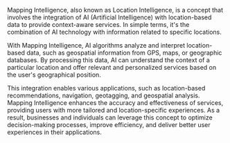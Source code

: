 Mapping Intelligence, also known as Location Intelligence, is a concept that involves the integration of AI (Artificial Intelligence) with location-based data to provide context-aware services. In simple terms, it's the combination of AI technology with information related to specific locations.

With Mapping Intelligence, AI algorithms analyze and interpret location-based data, such as geospatial information from GPS, maps, or geographic databases. By processing this data, AI can understand the context of a particular location and offer relevant and personalized services based on the user's geographical position.

This integration enables various applications, such as location-based recommendations, navigation, geotagging, and geospatial analysis. Mapping Intelligence enhances the accuracy and effectiveness of services, providing users with more tailored and location-specific experiences. As a result, businesses and individuals can leverage this concept to optimize decision-making processes, improve efficiency, and deliver better user experiences in their applications.
